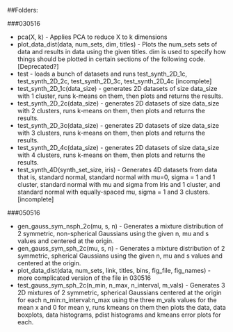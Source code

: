 ##Folders:

###030516

* pca(X, k) - Applies PCA to reduce X to k dimensions
* plot_data_dist(data, num_sets, dim, titles) - Plots the num_sets sets of data and results in data using the given titles. dim is used to specify how things should be plotted in certain sections of the following code. [Deprecated?]
* test - loads a bunch of datasets and runs test_synth_2D_1c, test_synth_2D_2c, test_synth_2D_3c, test_synth_2D_4c [incomplete]
* test_synth_2D_1c(data_size) - generates 2D datasets of size data_size with 1 cluster, runs k-means on them, then plots and returns the results.
* test_synth_2D_2c(data_size) - generates 2D datasets of size data_size with 2 clusters, runs k-means on them, then plots and returns the results.
* test_synth_2D_3c(data_size) - generates 2D datasets of size data_size with 3 clusters, runs k-means on them, then plots and returns the results.
* test_synth_2D_4c(data_size) - generates 2D datasets of size data_size with 4 clusters, runs k-means on them, then plots and returns the results.
* test_synth_4D(synth_set_size, iris) - Generates 4D datasets from data that is, standard normal, standard normal with mu=0, sigma = 1 and 1 cluster, standard normal with mu and sigma from Iris and 1 cluster, and standard normal with equally-spaced mu, sigma = 1 and 3 clusters. [incomplete]
	
###050516

* gen_gauss_sym_nsph_2c(mu, s, n) - Generates a mixture distribution of 2 symmetric, non-spherical Gaussians using the given n, mu and s values and centered at the origin.
* gen_gauss_sym_sph_2c(mu, s, n) - Generates a mixture distribution of 2 symmetric, spherical Gaussians using the given n, mu and s values and centered at the origin.
* plot_data_dist(data, num_sets, link, titles, bins, fig_file, fig_names) - more complicated version of the file in 030516
* test_gauss_sym_sph_2c(n_min, n_max, n_interval, m_vals) - Generates 3 2D mixtures of 2 symmetric, spherical Gaussians centered at the origin for each n_min:n_interval:n_max using the three m_vals values for the mean x and 0 for mean y, runs kmeans on them then plots the data, data boxplots, data histograms, pdist histograms and kmeans error plots for each.